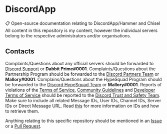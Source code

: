 # DiscordApp
:clipboard: Open-source documentation relating to DiscordApp/Hammer and Chisel
All content in this repository is my content, however the individual servers belong to the respective administrators and/or organisations. 

## Contacts
Complaints/Questions about any official servers should be forwarded to [Discord Support](mailto:support@discordapp.com) or **Dabbit Prime#0001**.
Complaints/Questions about the Partnership Program should be forwarded to the [Discord Partners Team](mailto:partners@discordapp.com) or **Mallory#0001**.
Complains/Questions about the HypeSquad Program should be forwarded to the [Discord HypeSquad Team](mailto:hypesquad@discordapp.com) or **Mallory#0001**.
Reports of violations of the [Terms of Service](https://discordapp.com/terms), [Community Guidelines](https://discordapp.com/guidelines) and [Developer Terms of Service](https://discordapp.com/developers/docs/legal) should be reported to the [Discord Trust and Safety Team](mailto:abuse@discord.com). Make sure to include all related Message IDs, User IDs, Channel IDs, Server IDs or Direct Message URL. Read [this](https://support.discordapp.com/hc/en-us/articles/206346498-Where-can-I-find-my-User-Server-Message-ID-) for more information on IDs and how to retrieve them.

Anything relating to this specific repository should be mentioned in an [Issue](https://github.com/ItsPugle/DiscordApp/issues/new/) or a [Pull Request](https://github.com/ItsPugle/DiscordApp/compare).
